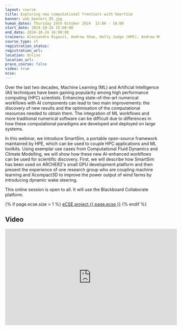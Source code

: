 ```yaml
---
layout: course
title: Exploring new computational frontiers with SmartSim
banner: web_banners_05.jpg
human_dates: Thursday 24th October 2024  15:00 - 16:00 
start_date: 2024-10-24 15:00:00
end_date: 2024-10-24 16:00:00
trainers: Alessandro Rigazzi, Andrew Shao, Holly Judge (HPE), Andrew Mole (Imperial College London)
course_type: vt
registration_status:
registration_url:
location: Online
location_url:
prace_course: false
video: true
ecse:
---
```


Over the last two decades, Machine Learning (ML) and Artificial Intelligence (AI) techniques have been gaining popularity among high performance computing (HPC) scientists. Enhancing state-of-the-art numerical workflows with AI components can lead to two main improvements: the discovery of new results and the optimisation of the computational resources needed to obtain them. The integration of ML workflows and more traditional numerical software can be difficult due to differences in how these computational paradigms are developed and deployed on large systems. 

In this webinar, we introduce SmartSim, a portable open-source framework maintained by HPE, which can be used to couple HPC applications and ML toolkits. Using exemplar use cases from Computational Fluid Dynamics and Climate Modelling, we will show how these new AI-enhanced workflows can be used for scientific discovery. First, we will describe how SmartSim has been used on ARCHER2's small GPU development platform and then present the experience of one research group who are coupling machine learning and Xcompact3D to improve the power output of wind farms by introducing dynamic wake steering.


This online session is open to all. It will use the Blackboard Collaborate platform.

{% if page.ecse.size > 1 %}
<a href="{{ site.baseurl }}/ecse/reports/{{ page.ecse }}">eCSE project {{ page.ecse }}</a>
{% endif %}

<section id="service">

<!--

  <div class="row ">	

      <div class="col-xs-6 col-sm-4">
        <a class="ar2_linkbox ar2_linkbox-teal" 
          href="https://eu.bbcollab.com/guest/155e560c64cc42b3828f1a1ff1cba072">
          <strong>Join Session</strong><br/>
          Join this online session in your browser
        </a>
      </div>

      <div class="col-xs-6 col-sm-4">
        <a class="ar2_linkbox ar2_linkbox-green" href="courses/"
           href="myevents.ics">
          <strong>Add to Calendar</strong><br/>
          Download ICS file to add this event to your calendar complete with join link
        </a>
      </div>

											
    </div>


-->


<h2><a name="video">Video</a></h2>

<div>

<iframe title="Video"  width="560" height="315" src="https://www.youtube.com/embed/IOBtzEnFPjA " frameborder="0" allow="accelerometer; autoplay; encrypted-media; gyroscope; picture-in-picture" allowfullscreen></iframe>

</div>



<!--

<section id="service">

    <div class="row ">	



      <div class="col-xs-6 col-sm-4">
        <a class="ar2_linkbox ar2_linkbox-teal" href="  ">
          <strong>Transcript</strong><br/>
          Download a transcript of the video audio
        </a>
      </div>



      <div class="col-xs-6 col-sm-4">
        <a class="ar2_linkbox ar2_linkbox-green" href="courses/"
           href="ARCHER2_Training_VT.pdf">
          <strong>Slides</strong><br/>
          Download pdf of the presentation.
        </a>
      </div>
										
    </div>

</section>
-->
